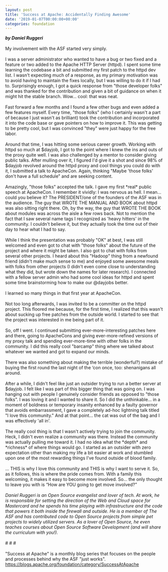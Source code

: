 ```yaml
---
layout: post
title: 'Success at Apache: Accidentally Finding Awesome'
date: '2019-01-07T00:00:00+00:00'
categories: foundation
---
```

<div><strong><em>by Daniel Ruggeri</em></strong></div> 
  <div><br /></div> 
  <div> 
    <div>My involvement with the ASF started very simply.&nbsp;</div> 
    <div><br /></div> 
    <div>I was a server administrator who wanted to have a bug or two fixed and a feature or two added to the Apache HTTP Server (httpd). I spent some time learning the codebase a bit and submitted my first patch to the httpd dev list. I wasn't expecting much of a response, as my primary motivation was to avoid having to maintain the fixes locally, but I was willing to do it if I had to. Surprisingly enough, I got a quick response from &quot;those developer folks&quot; and was thanked for the contribution and given a bit of guidance on when it might hit the stable branch. Wow... cool: that was neat.&nbsp;</div> 
    <div><br /></div> 
    <div>Fast forward a few months and I found a few other bugs and even added a few features myself. Every time, &quot;those folks&quot; (who I certainly wasn't a part of because I just wasn't as brilliant) took the contribution and incorporated it into the code base or gave pointers on how to improve it. This was getting to be pretty cool, but I was convinced &quot;they&quot; were just happy for the free labor.</div> 
    <div><br /></div> 
    <div>Around that time, I was hitting some serious career growth. Working with httpd so much at $dayjob, I got to the point where I knew the ins and outs of the proxy quite well. I was also challenged by a mentor to consider giving public talks. After mulling over it, I figured I'd give it a shot and since 98% of $dayjob revolved around the httpd proxy and cool things you could do with it, I submitted a talk to ApacheCon. Again, thinking &quot;Maybe 'those folks' don't have a full schedule&quot; and are seeking content.</div> 
    <div><br /></div> 
    <div>Amazingly, &quot;those folks&quot; accepted the talk. I gave my first *real* public speech at ApacheCon. I remember it vividly: I was nervous as hell. I mean... could you believe it? The PRESIDENT/one of the founders of the ASF was in the audience. The guy that WROTE THE MANUAL AND BOOK about httpd was also sitting right there. Oh, by the way, the guy that WROTE THE BOOK about modules was across the aisle a few rows back. Not to mention the fact that I saw several name tags I recognized as 'heavy hitters' in the community. I couldn't believe it, but they actually took the time out of their day to hear what I had to say.</div> 
    <div><br /></div> 
    <div>While I think the presentation was probably &quot;OK&quot; at best, I was still welcomed and even got to chat with &quot;those folks&quot; about the future of the project and where it might be taken. I also got to chat with folks from several other projects. I heard about this &quot;Hadoop&quot; thing from a newfound friend (didn't make much sense to me) and enjoyed some awesome meals with folks from other projects (I didn't even come close to understanding what they did, but wrote down the names for later research). I connected with a fellow server admin who had some cool ideas for httpd and spent some time brainstorming how to make our @dayjobs better.&nbsp;</div> 
    <div><br /></div> 
    <div>I learned so many things in that first year at ApacheCon.&nbsp;</div> 
    <div><br /></div> 
    <div>Not too long afterwards, I was invited to be a committer on the httpd project. This floored me because, for the first time, I realized that this wasn't about sucking up free patches from the outside world. I started to see that the project was interested in me being part of it.</div> 
    <div><br /></div> 
    <div>So, off I went. I continued submitting ever-more-interesting patches here and there, going to ApacheCons and giving ever-more-refined versions of my proxy talk and spending ever-more-time with other folks in the community. I did this really cool &quot;barcamp&quot; thing where we talked about whatever we wanted and got to expand our minds.&nbsp;</div> 
    <div><br /></div> 
    <div>There was also something about making the terrible (wonderful?) mistake of buying the first round the last night of the ‘con once, too: shenanigans all around.&nbsp;</div> 
    <div><br /></div> 
    <div>After a while, I didn't feel like just an outsider trying to run a better server at $dayjob. I felt like I was part of this bigger thing that was going on. I was hanging out with people I genuinely consider friends as opposed to &quot;those folks&quot;. I was loving it and I wanted to share it. So I did the unthinkable... in a moment of boldness or temporary insanity enhanced by a faulty governor that avoids embarrassment, I gave a completely ad-hoc lightning talk titled &quot;I love this community.&quot; And at that point... the cat was out of the bag and I was effectively 'all in'.</div> 
    <div><br /></div> 
    <div>The really cool thing is that I wasn't actively trying to join the community. Heck, I didn't even realize a community was there. Instead the community was actually pulling me toward it. I had no idea what the *depth* and *richness* of where things would go. I started as an outsider with zero expectation other than making my life a bit easier at work and stumbled upon one of the most rewarding things I've found outside of blood family.</div> 
    <div><br /></div> 
    <div>... THIS is why I love this community and THIS is why I want to serve it. So, as it follows, this is where the pride comes from. With a family this welcoming, it makes it easy to become more involved. So… the only thought to leave you with is “How are YOU going to get move involved?”</div> 
    <div><br /></div> 
    <div><em>Daniel Ruggeri is an Open Source evangelist and lover of tech. At work, he is responsible for setting the direction of the Web and Cloud space for Mastercard and he spends his time playing with infrastructure and the code that powers it both inside the firewall and outside. He is a member of The ASF and has contributed code to Open Source projects from simple pet projects to widely utilized servers. As a lover of Open Source, he even teaches courses about Open Source Software Development (and will share the curriculum with you!).</em></div> 
    <div><br /></div> 
    <div># # #</div> 
    <div><br /></div> 
    <div>&quot;Success at Apache&quot; is a monthly blog series that focuses on the people and processes behind why the ASF &quot;just works&quot;. <a href="https://blogs.apache.org/foundation/category/SuccessAtApache">https://blogs.apache.org/foundation/category/SuccessAtApache</a></div> 
  </div>
